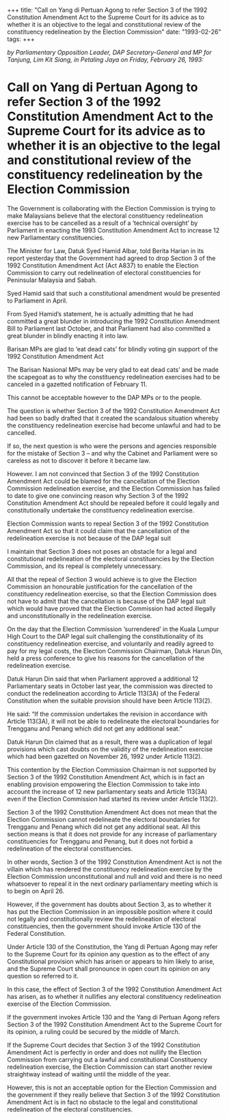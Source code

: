+++ 
title: "Call on Yang di Pertuan Agong to refer Section 3 of the 1992 Constitution Amendment Act to the Supreme Court for its advice as to whether it is an objective to the legal and constitutional review of the constituency redelineation by the Election Commission"
date: "1993-02-26"
tags:
+++

_by Parliamentary Opposition Leader, DAP Secretary-General and MP for Tanjung, Lim Kit Siang, in Petaling Jaya on Friday, February 26, 1993:_

# Call on Yang di Pertuan Agong to refer Section 3 of the 1992 Constitution Amendment Act to the Supreme Court for its advice as to whether it is an objective to the legal and constitutional review of the constituency redelineation by the Election Commission

The Government is collaborating with the Election Commission is trying to make Malaysians believe that the electoral constituency redelineation exercise has to be cancelled as a result of a ‘technical oversight’ by Parliament in enacting the 1993 Constitution Amendment Act to increase 12 new Parliamentary constituencies.</u>

The Minister for Law, Datuk Syed Hamid Albar, told Berita Harian in its report yesterday that the Government had agreed to drop Section 3 of the 1992 Constitution Amendment Act (Act A837) to enable the Election Commission to carry out redelineation of electoral constituencies for Peninsular Malaysia and Sabah.

Syed Hamid said that such a constitutional amendment would be presented to Parliament in April.

From Syed Hamid’s statement, he is actually admitting that he had committed a great blunder in introducing the 1992 Constitution Amendment Bill to Parliament last October, and that Parliament had also committed a great blunder in blindly enacting it into law.

Barisan MPs are glad to ‘eat dead cats’ for blindly voting gin support of the 1992 Constitution Amendment Act

The Barisan Nasional MPs may be very glad to eat dead cats’ and be made the scapegoat as to why the constituency redelineation exercises had to be canceled in a gazetted notification of February 11.

This cannot be acceptable however to the DAP MPs or to the people.

The question is whether Section 3 of the 1992 Constitution Amendment Act had been so badly drafted that it created the scandalous situation whereby the constituency redelineation exercise had become unlawful and had to be cancelled.

If so, the next question is who were the persons and agencies responsible for the mistake of Section 3 – and why the Cabinet and Parliament were so careless as not to discover it before it became law.

However. I am not convinced that Section 3 of the 1992 Constitution Amendment Act could be blamed for the cancellation of the Election Commission redelineation exercise, and the Election Commission has failed to date to give one convincing reason why Section 3 of the 1992 Constitution Amendment Act should be repealed before it could legally and constitutionally undertake the constituency redelineation exercise.

Election Commission wants to repeal Section 3 of the 1992 Constitution Amendment Act so that it could claim that the cancellation of the redelineation exercise is not because of the DAP legal suit

I maintain that Section 3 does not poses an obstacle for a legal and constitutional redelineation of the electoral constituencies by the Election Commission, and its repeal is completely unnecessary.

All that the repeal of Section 3 would achieve is to give the Election Commission an honourable justification for the cancellation of the constituency redelineation exercise, so that the Election Commission does not have to admit that the cancellation is because of the DAP legal suit which would have proved that the Election Commission had acted illegally and unconstitutionally in the redelineation exercise.

On the day that the Election Commission ‘surrendered’ in the Kuala Lumpur High Court to the DAP legal suit challenging the constitutionality of its constituency redelineation exercise, and voluntarily and readily agreed to pay for my legal costs, the Election Commission Chairman, Datuk Harun Din, held a press conference to give his reasons for the cancellation of the redelineation exercise.

Datuk Harun Din said that when Parliament approved a additional 12 Parliamentary seats in October last year, the commission was directed to conduct the redelineation according to Article 113(3A) of the Federal Constitution when the suitable provision should have been Article 113(2).

He said: “If the commission undertakes the revision in accordance with Article 113(3A), it will not be able to redelineate the electoral boundaries for Trengganu and Penang which did not get any additional seat.”

Datuk Harun Din claimed that as a result, there was a duplication of legal provisions which cast doubts on the validity of the redelineation exercise which had been gazetted on November 26, 1992 under Article 113(2).

This contention by the Election Commission Chairman is not supported by Section 3 of the 1992 Constitution Amendment Act, which is in fact an enabling provision empowering the Election Commission to take into account the increase of 12 new parliamentary seats and Article 113(3A) even if the Election Commission had started its review under Article 113(2).

Section 3 of the 1992 Constitution Amendment Act does not mean that the Election Commission cannot redelineate the electoral boundaries for Trengganu and Penang which did not get any additional seat. All this section means is that it does not provide for any increase of parliamentary constituencies for Trengganu and Penang, but it does not forbid a redelineation of the electoral constituencies.

In other words, Section 3 of the 1992 Constitution Amendment Act is not the villain which has rendered the constituency redelineation exercise by the Election Commission unconstitutional and null and void and there is no need whatsoever to repeal it in the next ordinary parliamentary meeting which is to begin on April 26.

However, if the government has doubts about Section 3, as to whether it has put the Election Commission in an impossible position where it could not legally and constitutionally review the redelineation of electoral constituencies, then the government should invoke Article 130 of the Federal Constitution.

Under Article 130 of the Constitution, the Yang di Pertuan Agong may refer to the Supreme Court for its opinion any question as to the effect of any Constitutional provision which has arisen or appears to him likely to arise, and the Supreme Court shall pronounce in open court its opinion on any question so referred to it.

In this case, the effect of Section 3 of the 1992 Constitution Amendment Act has arisen, as to whether it nullifies any electoral constituency redelineation exercise of the Election Commission.

If the government invokes Article 130 and the Yang di Pertuan Agong refers Section 3 of the 1992 Constitution Amendment Act to the Supreme Court for its opinion, a ruling could be secured by the middle of March.

If the Supreme Court decides that Section 3 of the 1992 Constitution Amendment Act is perfectly in order and does not nullify the Election Commission from carrying out a lawful and constitutional Constituency redelineation exercise, the Election Commission can start another review straightway instead of waiting until the middle of the year.

However, this is not an acceptable option for the Election Commission and the government if they really believe that Section 3 of the 1992 Constitution Amendment Act is in fact no obstacle to the legal and constitutional redelineation of the electoral constituencies.
 
